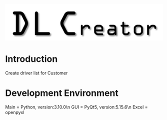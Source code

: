 ![image](https://github.com/ToroSU/DL_Creator/blob/main/LOGO1.PNG)

# Introduction
Create driver list for Customer

# Development  Environment
Main = Python, version:3.10.0\n
GUI = PyQt5, version:5.15.6\n
Excel = openpyxl
